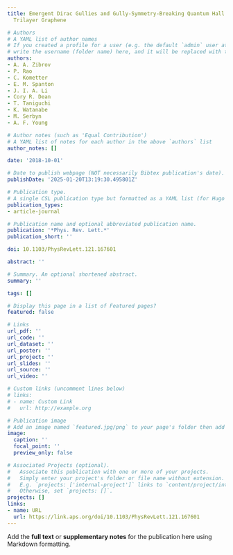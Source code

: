 ```yaml
---
title: Emergent Dirac Gullies and Gully-Symmetry-Breaking Quantum Hall States in $ABA$
  Trilayer Graphene

# Authors
# A YAML list of author names
# If you created a profile for a user (e.g. the default `admin` user at `content/authors/admin/`), 
# write the username (folder name) here, and it will be replaced with their full name and linked to their profile.
authors:
- A. A. Zibrov
- P. Rao
- C. Kometter
- E. M. Spanton
- J. I. A. Li
- Cory R. Dean
- T. Taniguchi
- K. Watanabe
- M. Serbyn
- A. F. Young

# Author notes (such as 'Equal Contribution')
# A YAML list of notes for each author in the above `authors` list
author_notes: []

date: '2018-10-01'

# Date to publish webpage (NOT necessarily Bibtex publication's date).
publishDate: '2025-01-20T13:19:30.495801Z'

# Publication type.
# A single CSL publication type but formatted as a YAML list (for Hugo requirements).
publication_types:
- article-journal

# Publication name and optional abbreviated publication name.
publication: '*Phys. Rev. Lett.*'
publication_short: ''

doi: 10.1103/PhysRevLett.121.167601

abstract: ''

# Summary. An optional shortened abstract.
summary: ''

tags: []

# Display this page in a list of Featured pages?
featured: false

# Links
url_pdf: ''
url_code: ''
url_dataset: ''
url_poster: ''
url_project: ''
url_slides: ''
url_source: ''
url_video: ''

# Custom links (uncomment lines below)
# links:
# - name: Custom Link
#   url: http://example.org

# Publication image
# Add an image named `featured.jpg/png` to your page's folder then add a caption below.
image:
  caption: ''
  focal_point: ''
  preview_only: false

# Associated Projects (optional).
#   Associate this publication with one or more of your projects.
#   Simply enter your project's folder or file name without extension.
#   E.g. `projects: ['internal-project']` links to `content/project/internal-project/index.md`.
#   Otherwise, set `projects: []`.
projects: []
links:
- name: URL
  url: https://link.aps.org/doi/10.1103/PhysRevLett.121.167601
---
```


Add the **full text** or **supplementary notes** for the publication here using Markdown formatting.
